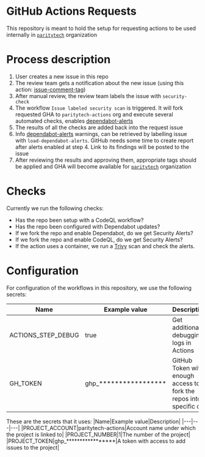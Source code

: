 # GitHub Actions Requests
This repository is meant to hold the setup for requesting actions to be used internally in [`paritytech`](https://github.com/paritytech) organization

# Process description
1. User creates a new issue in this repo
1. The review team gets a notification about the new issue (using this action: [issue-comment-tag](https://github.com/devops-actions/issue-comment-tag))
1. After manual review, the review team labels the issue with `security-check`
1. The workflow `Issue labeled security scan` is triggered. It will fork requested GHA to `paritytech-actions` org and execute several automated checks, enables [dependabot-alerts](https://docs.github.com/en/code-security/dependabot/dependabot-alerts/about-dependabot-alerts)
1. The results of all the checks are added back into the request issue
1. Info [dependabot-alerts](https://docs.github.com/en/code-security/dependabot/dependabot-alerts/about-dependabot-alerts) warnings, can be retrieved by labelling issue with `load-dependabot-alerts`. GitHub needs some time to create report after alerts enabled at step 4. Link to its findings will be posted to the issue
1. After reviewing the results and approving them, appropriate tags should be applied and GHA will become available for [`paritytech`](https://github.com/paritytech) organization

# Checks
Currently we run the following checks:
- Has the repo been setup with a CodeQL workflow?
- Has the repo been configured with Dependabot updates? 
- If we fork the repo and enable Dependabot, do we get Security Alerts? 
- If we fork the repo and enable CodeQL, do we get Security Alerts?
- If the action uses a container, we run a [Trivy](https://github.com/aquasecurity/trivy) scan and check the alerts.

# Configuration
For configuration of the workflows in this repository, we use the following secrets:

|Name|Example value|Description|
|---|---|---|
|ACTIONS_STEP_DEBUG|true|Get additional debugging logs in Actions|
|GH_TOKEN|ghp_*****************|GitHub Token with enough access to fork the repos into a specific org|


These are the secrets that it uses:
|Name|Example value|Description|
|---|---|---|
|PROJECT_ACCOUNT|paritytech-actions|Account name under which the project is linked to|
|PROJECT_NUMBER|1|The number of the project|
|PROJECT_TOKEN|ghp_*****************|A token with access to add issues to the project|
